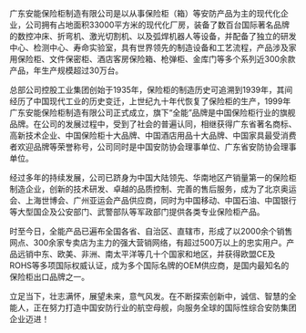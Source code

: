 广东安能保险柜制造有限公司是以从事保险柜（箱）等安防产品为主的现代化企业，公司拥有占地面积33000平方米的现代化厂房，装备了数百台国际著名品牌的数控冲床、折弯机、激光切割机、以及弧焊机器人等设备，并配备了独立的研发中心、检测中心、寿命实验室，具有世界领先的制造设备和工艺流程，产品涉及家用保险柜、文件保密柜、酒店客房保险箱、枪弹柜、金库门等多个系列近300余款产品，年生产规模超过30万台。

总部公司控股工业集团创始于1935年，保险柜的制造历史可追溯到1939年，其间经历了中国现代工业的历史变迁，上世纪九十年代恢复了保险柜的生产，1999年广东安能保险柜制造有限公司正式成立，旗下“全能”品牌是中国保险柜行业的旗舰品牌。在公司的发展过程中，受到了社会的普遍认同，相继获得广东省著名商标、高新技术企业、中国保险柜十大品牌、中国酒店用品十大品牌、中国家具最受消费者欢迎品牌等荣誉称号，公司同时是中国安防协会理事单位、广东省安防协会理事单位。

经过多年的持续发展，公司已跻身为中国大陆领先、华南地区产销量第一的保险柜制造企业，创新的技术研发、卓越的品质控制、完善的售后服务，成为了北京奥运会、上海世博会、广州亚运会产品供应商，同时为中国移动、中国石油、中国银行等大型国企及公安部门、武警部队等军政部门提供各类专业保险柜产品。

时至今日，全能产品已遍布全国各省、自治区、直辖市，形成了以2000余个销售网点、300余家专卖店为主力的强大营销网络，有超过500万以上的忠实用户。产品远销中东、欧美、非洲、南太平洋等几十个国家和地区，并获得欧盟CE及ROHS等多项国际权威认证，成为多个国际名牌的OEM供应商，是国内最知名的保险柜出口品牌之一。

立足当下，壮志满怀，展望未来，意气风发。在不断探索创新中，诚信、智慧的全能人，正在努力打造中国安防行业的航空母舰，向服务全球的国际性综合安防集团企业迈进！
